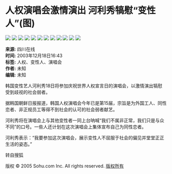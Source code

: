 # 人权演唱会激情演出 河利秀犒慰“变性人”(图)

![](https://photo.sohu.com/2003/12/18/61/Img217086144.jpg)
![](https://photo.sohu.com/2003/12/18/61/Img217086145.jpg)
![](https://photo.sohu.com/2003/12/18/61/Img217086143.jpg)
![](https://photo.sohu.com/2003/12/18/61/Img217086135.jpg)
![](https://photo.sohu.com/2003/12/18/61/Img217086141.jpg)
![](https://photo.sohu.com/2003/12/18/61/Img217086136.jpg)
![](https://photo.sohu.com/2003/12/18/61/Img217086134.jpg)
![](https://photo.sohu.com/2003/12/18/61/Img217086137.jpg)
![](https://photo.sohu.com/2003/12/18/61/Img217086142.jpg)
![](https://photo.sohu.com/2003/12/18/61/Img217086138.jpg)
![](https://photo.sohu.com/2003/12/18/61/Img217086140.jpg)
![](https://photo.sohu.com/2003/12/18/61/Img217086139.jpg)

**来源:** 四川在线  
**时间:** 2003年12月18日16:43  
**标签:** 人权、变性人、演唱会  
**作者:** 未知  
**编辑:** 未知  

韩国变性艺人河利秀18日将参加庆祝世界人权宣言日的演唱会，以激情演出犒慰受到歧视的社会弱者。

据韩国朝鲜日报报道，韩国人权演唱会今年已是第15届，宗旨是为外国工人、同性恋者、非正规员工等得不到社会的认可的社会弱者献艺。

河利秀将在演唱会上与其他变性者一同上台呐喊“我们不属非正常，我们只是与众不同”的口号。一些人还计划在这次演唱会上集体宣布自己为同性恋者。

河利秀表示：“我要参加这次演唱会，展示变性人不屈服于社会的偏见并堂堂正正生活的姿态。”

转自搜狐

版权 © 2005 Sohu.com Inc. All rights reserved. [版权所有](https://www.sohu.com/about/copyright.html)